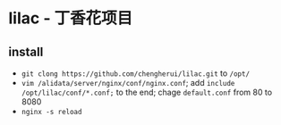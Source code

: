 # lilac - 丁香花项目

## install
* ```git clong https://github.com/chengherui/lilac.git``` to ```/opt/```
* ```vim /alidata/server/nginx/conf/nginx.conf```; add ```include /opt/lilac/conf/*.conf;``` to the end; chage ```default.conf``` from 80 to 8080
* ```nginx -s reload```


